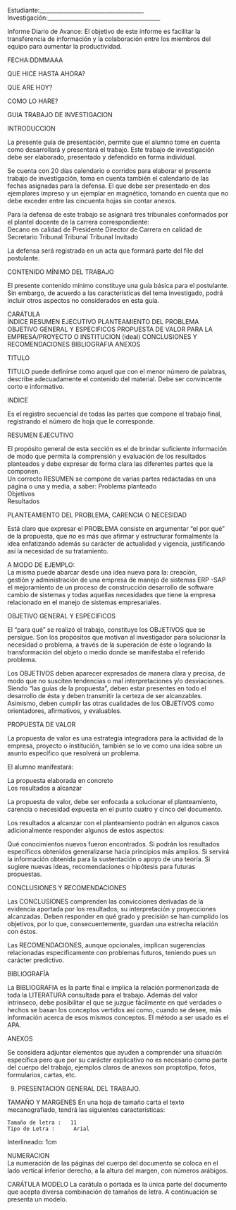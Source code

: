 ﻿ Estudiante:_____________________________________
 Investigación:________________________________________


Informe Diario de Avance:
El objetivo de este informe es facilitar la transferencia de información y la colaboración entre los miembros del equipo para aumentar la productividad.

FECHA:DDMMAAA

QUE HICE HASTA AHORA?

QUE ARE HOY?

COMO LO HARE?



GUIA 
TRABAJO DE INVESTIGACION 
 
 
INTRODUCCION 
 
La presente guía de presentación, permite que el alumno tome en cuenta como desarrollará y  presentará el trabajo. Este trabajo de investigación debe ser elaborado, presentado y defendido en forma individual. 
 
Se cuenta con 20 días calendario o corridos  para elaborar el presente trabajo de investigación, toma en  cuenta también el calendario de las fechas asignadas para la defensa. El que debe ser presentado en dos ejemplares impreso y  un ejemplar en magnético, tomando en cuenta que no debe exceder entre las cincuenta hojas sin contar anexos. 
 
Para la defensa de este trabajo se asignará tres tribunales conformados por el plantel docente de la carrera correspondiente:  
Decano en calidad de Presidente 
Director de Carrera en calidad de Secretario 
Tribunal 
Tribunal
Tribunal 
Invitado
 
La defensa será registrada en un acta  que formará parte del  file del postulante. 
 
CONTENIDO MÍNIMO DEL TRABAJO 
 
El presente contenido mínimo constituye una guía básica para el postulante. Sin embargo, de acuerdo a las características del tema investigado, podrá incluir otros aspectos no considerados en esta guía. 
 
CARÁTULA  
ÍNDICE 
RESUMEN EJECUTIVO 
PLANTEAMIENTO DEL  PROBLEMA 
OBJETIVO GENERAL Y ESPECIFICOS 
PROPUESTA  DE VALOR PARA LA EMPRESA/PROYECTO O 
INSTITUCION  (ideal) 
CONCLUSIONES Y RECOMENDACIONES 
BIBLIOGRAFIA 
ANEXOS 
 
 

TITULO 
 
TITULO puede definirse como aquel que con el menor número de palabras, describe adecuadamente el contenido del material. Debe ser convincente corto e informativo. 
 
INDICE 
 
Es el registro  secuencial de todas las partes que compone el trabajo final, registrando el número de hoja  que le corresponde. 
 
RESUMEN EJECUTIVO  
 
El propósito general de esta sección es el de brindar suficiente información de modo que permita la comprensión y evaluación de los resultados planteados y debe expresar de forma clara las diferentes partes que la componen.  
Un correcto RESUMEN se compone de varias partes redactadas en una página o una y media, a saber: 
Problema planteado  
Objetivos  
Resultados 
 
 
PLANTEAMIENTO DEL PROBLEMA, CARENCIA O NECESIDAD 
 
 
Está claro que expresar el PROBLEMA consiste en argumentar “el por qué” de la propuesta, que no es más que afirmar y estructurar formalmente la idea enfatizando además su carácter de actualidad y vigencia, justificando así la necesidad de su tratamiento. 
 
A MODO DE EJEMPLO:  
La misma puede abarcar desde una idea  nueva para  la: 
creación,  
gestión y administración de una empresa de manejo de sistemas ERP -SAP
el mejoramiento de un proceso de construcción desarrollo de software 
cambio de sistemas 
y todas aquellas necesidades que tiene la empresa relacionado  en el manejo de sistemas empresariales. 
 
 
OBJETIVO GENERAL Y ESPECIFICOS 
 
El “para qué” se realizó el trabajo, constituye los OBJETIVOS que se persigue. Son los propósitos que motivan al investigador para solucionar la necesidad o problema, a través de la superación de éste o logrando la transformación del objeto o medio donde se manifestaba el referido problema. 
 
Los OBJETIVOS deben aparecer expresados de manera clara y precisa, de modo que no susciten tendencias o mal interpretaciones y/o desviaciones. Siendo “las guías de la propuesta”, deben estar presentes en todo el desarrollo de ésta y deben transmitir la certeza de ser alcanzables. Asimismo, deben cumplir las otras cualidades de los OBJETIVOS como orientadores, afirmativos, y evaluables. 
 
PROPUESTA DE VALOR  
 
La propuesta de valor es una estrategia integradora para la actividad de la empresa, proyecto o institución, también se lo  ve como una idea sobre un asunto específico que resolverá un problema. 
 
El alumno  manifestará: 
 
La propuesta elaborada en concreto  
Los resultados a alcanzar  
 
La propuesta de valor, debe ser enfocada a solucionar  el planteamiento, carencia o necesidad expuesta en el punto cuatro y cinco del documento.  
 
Los resultados a alcanzar con el planteamiento podrán en algunos casos adicionalmente  responder algunos de estos  aspectos: 
 
Qué conocimientos nuevos fueron encontrados. 
Si podrán los resultados específicos obtenidos generalizarse hacia principios más amplios. 
Si servirá la información obtenida para la sustentación o apoyo de una teoría. 
Si sugiere nuevas ideas, recomendaciones o hipótesis para futuras propuestas. 
 
CONCLUSIONES Y RECOMENDACIONES  
 
Las CONCLUSIONES comprenden las convicciones derivadas de la evidencia aportada por los resultados, su interpretación  y proyecciones alcanzadas. Deben responder en qué grado y precisión se han cumplido los objetivos, por lo que, consecuentemente, guardan una estrecha relación con éstos. 
 
Las RECOMENDACIONES, aunque opcionales, implican sugerencias relacionadas específicamente con problemas futuros, teniendo pues un carácter predictivo.  
 
 
BIBLIOGRAFÍA 
 
La BIBLIOGRAFIA es la parte final e implica la relación pormenorizada de toda la LITERATURA consultada para el trabajo. Además del valor intrínseco, debe posibilitar el que se juzgue fácilmente en qué verdades o hechos se basan los conceptos vertidos así como, cuando se desee, más información acerca de esos mismos conceptos. El método a ser usado es el APA. 
 
ANEXOS 
 
Se considera adjuntar  elementos  que ayuden a comprender  una situación específica pero que por su carácter explicativo no es necesario como  parte del cuerpo del trabajo, ejemplos claros de anexos son proptotipo, fotos,  formularios,  cartas, etc. 
 
 
9. PRESENTACION GENERAL DEL TRABAJO. 
 
TAMAÑO Y MARGENES 
En una hoja de tamaño carta el texto mecanografiado, tendrá las siguientes características: 
 
	Tamaño de letra :  	11 
	Tipo de Letra :  	 Arial 
Interlineado:              1cm 

 
NUMERACION  
La numeración de las páginas del cuerpo del documento se coloca en el lado vertical inferior derecho, a la altura del margen, con números arábigos.  
 
CARÁTULA MODELO 
La carátula o portada es la única parte del documento que acepta diversa combinación de tamaños de letra. A continuación se presenta un modelo. 
 

